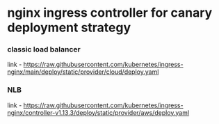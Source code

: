 # nginx ingress controller for canary deployment strategy

### classic load balancer

link - https://raw.githubusercontent.com/kubernetes/ingress-nginx/main/deploy/static/provider/cloud/deploy.yaml

### NLB

link - https://raw.githubusercontent.com/kubernetes/ingress-nginx/controller-v1.13.3/deploy/static/provider/aws/deploy.yaml
